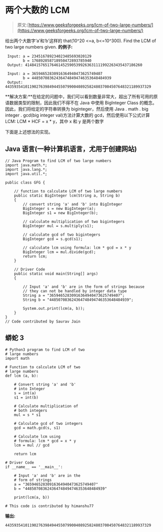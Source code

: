 # 两个大数的 LCM

> 原文:[https://www.geeksforgeeks.org/lcm-of-two-large-numbers/](https://www.geeksforgeeks.org/lcm-of-two-large-numbers/)

给出两个大数字‘a’和‘b’这样的 that(10^20 <=a, b<=10^300). Find the LCM of two large numbers given.
**的例子:**

```
 Input: a = 234516789234023485693020129
        b = 176892058718950472893785940
 Output: 41484157651764614525905399263631111992263435437186260

 Input: a = 36594652830916364940473625749407
        b = 448507083624364748494746353648484939
 Output: 443593541011902763984944550799004089258248037004507648321189937329

```

**解决方案:**在给定的问题中，我们可以看到数量非常大，超出了所有可用的原语数据类型的限制，因此我们不得不在 Java 中使用 BigInteger Class 的概念。因此，我们将给定的字符串转换为 biginteger，然后使用 Java . math . big integer . gcd(big integer val)方法计算大数的 gcd，然后使用以下公式计算 LCM:
LCM * HCF = x * y，其中 x 和 y 是两个数字

下面是上述想法的实现。

## Java 语言(一种计算机语言，尤用于创建网站)

```
// Java Program to find LCM of two large numbers
import java.math.*;
import java.lang.*;
import java.util.*;

public class GFG {

    // function to calculate LCM of two large numbers
    public static BigInteger lcm(String a, String b)
    {
        // convert string 'a' and 'b' into BigInteger
        BigInteger s = new BigInteger(a);
        BigInteger s1 = new BigInteger(b);

        // calculate multiplication of two bigintegers
        BigInteger mul = s.multiply(s1);

        // calculate gcd of two bigintegers
        BigInteger gcd = s.gcd(s1);

        // calculate lcm using formula: lcm * gcd = x * y
        BigInteger lcm = mul.divide(gcd);
        return lcm;
    }

    // Driver Code
    public static void main(String[] args)
    {

        // Input 'a' and 'b' are in the form of strings because
        // they can not be handled by integer data type
        String a = "36594652830916364940473625749407";
        String b = "448507083624364748494746353648484939";

        System.out.print(lcm(a, b));
    }
}
// Code contributed by Saurav Jain
```

## 蟒蛇 3

```
# Python3 program to find LCM of two 
# large numbers
import math

# Function to calculate LCM of two
# large numbers
def lcm (a, b):

    # Convert string 'a' and 'b' 
    # into Integer
    s = int(a)
    s1 = int(b)

    # Calculate multiplication of 
    # both integers
    mul = s * s1

    # Calculate gcd of two integers
    gcd = math.gcd(s, s1)

    # Calculate lcm using 
    # formula: lcm * gcd = x * y
    lcm = mul // gcd

    return lcm

# Driver Code
if __name__ == '__main__':

    # Input 'a' and 'b' are in the
    # form of strings
    a = "36594652830916364940473625749407"
    b = "448507083624364748494746353648484939"

    print(lcm(a, b))

# This code is contributed by himanshu77
```

**输出:**

```
443593541011902763984944550799004089258248037004507648321189937329

```